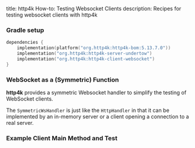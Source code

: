 title: http4k How-to: Testing Websocket Clients
description: Recipes for testing websocket clients with http4k

### Gradle setup

```kotlin
dependencies {
    implementation(platform("org.http4k:http4k-bom:5.13.7.0"))
    implementation("org.http4k:http4k-server-undertow")
    implementation("org.http4k:http4k-client-websocket")
}
```

### WebSocket as a (Symmetric) Function

**http4k** provides a symmetric Websocket handler to simplify the testing of WebSocket clients.

The `SymmetricWsHandler` is just like the `HttpHandler` in that it can be implemented by an in-memory server or a client opening a connection to a real server.

### Example Client Main Method and Test [<img class="octocat"/>](https://github.com/http4k/http4k/blob/master/src/docs/guide/howto/testing_websocket_clients/example.kt)

<script src="https://gist-it.appspot.com/https://github.com/http4k/http4k/blob/master/src/docs/guide/howto/testing_websocket_clients/example.kt"></script>
